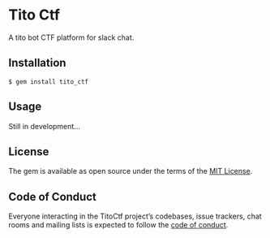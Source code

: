 # Tito Ctf

A tito bot CTF platform for slack chat.

## Installation

    $ gem install tito_ctf

## Usage

Still in development...

## License

The gem is available as open source under the terms of the [MIT License](http://opensource.org/licenses/MIT).

## Code of Conduct

Everyone interacting in the TitoCtf project’s codebases, issue trackers, chat rooms and mailing lists is expected to follow the [code of conduct](https://github.com/[USERNAME]/tito_ctf/blob/master/CODE_OF_CONDUCT.md).
